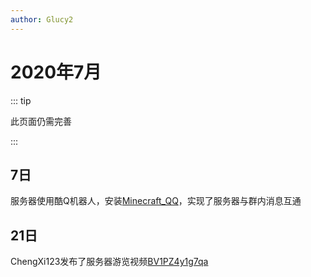```yaml
---
author: Glucy2
---
```

# 2020年7月

::: tip

此页面仍需完善

:::

## 7日

服务器使用酷Q机器人，安装[Minecraft_QQ](//github.com/Coloryr/Minecraft_QQ-C-Server-)，实现了服务器与群内消息互通

## 21日

ChengXi123发布了服务器游览视频[BV1PZ4y1g7qa](https://www.bilibili.com/video/BV1PZ4y1g7qa)
